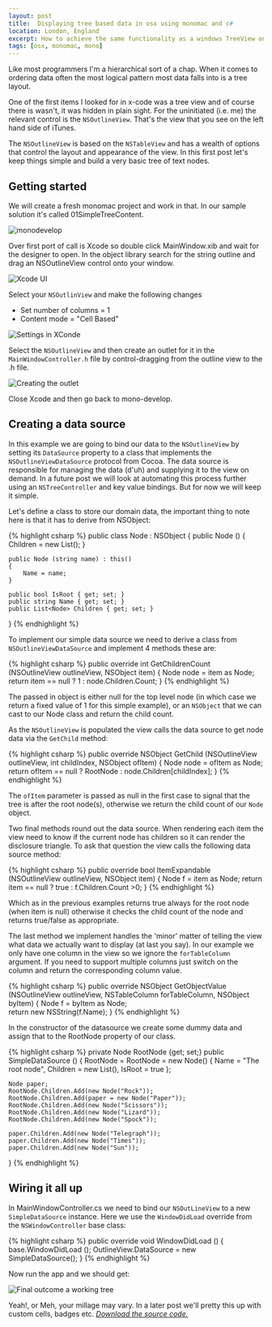 ```yaml
---
layout: post
title:  Displaying tree based data in osx using monomac and c#
location: London, England
excerpt: How to achieve the same functionality as a windows TreeView on a mac with Monomac
tags: [osx, monomac, mono]
---
```

 
Like most programmers I'm a hierarchical sort of a chap. When it comes to ordering data often the most logical pattern most data falls into is a tree layout.

One of the first items I looked for in x-code was a tree view and of course there is wasn't, it was hidden in plain sight. For the uninitiated (i.e. me) the relevant control is the `NSOutlineView`. That's the view that you see on the left hand side of iTunes.
 
The `NSOutlineView` is based on the `NSTableView` and has a wealth of  options that control the layout and appearance of the view. In this first post let's keep things simple and build a very basic tree of text nodes.

Getting started
---------------

We will create a fresh monomac project and work in that. In our sample solution it's called 01SimpleTreeContent.

<img src="../../images/2012-03-03-Displaying-tree-based-data-in-osx-using-monomac-and-csharp-Part-1/001.png" alt="monodevelop" class="screenShot" />

Over first port of call is Xcode so double click MainWindow.xib and wait for the designer to open. In the object library search for the string outline and drag an NSOutlineView control onto your window.

<img src="../../../images/2012-03-03-Displaying-tree-based-data-in-osx-using-monomac-and-csharp-Part-1/002.png" alt="Xcode UI" class="screenShot" />

Select your `NSOutlinView` and make the following changes

- Set number of columns = 1
- Content mode = "Cell Based"

<img src="../../images/2012-03-03-Displaying-tree-based-data-in-osx-using-monomac-and-csharp-Part-1/003.png" alt="Settings in XConde" class="screenShot" />

Select the `NSOutlineView` and then create an outlet for it in the `MainWindowController.h` file by control-dragging from the outline view to the .h file. 

<img src="../../images/2012-03-03-Displaying-tree-based-data-in-osx-using-monomac-and-csharp-Part-1/004.png" alt="Creating the outlet" class="screenShot" />

Close Xcode and then go back to mono-develop.

Creating a data source
----------------------

In this example we are going to bind our data to the `NSOutlineView` by setting its `DataSource` property to a class that implements the `NSOutlineViewDataSource` protocol from Cocoa. The data source is responsible for managing the data (d'uh) and supplying it to the view on demand. In a future post we will look at automating this  process further using an `NSTreeController` and key value bindings. But for now we will keep it simple.

Let's define a class to store our domain data, the important thing to note here is that it has to derive from NSObject:

{% highlight csharp %}
public class Node : NSObject
{
	public Node ()
	{
		Children = new List<Node>();
	}
		
	public Node (string name) : this()
	{
		Name = name;
	}
		
	public bool IsRoot { get; set; }
	public string Name { get; set; }
	public List<Node> Children { get; set; }	
}
{% endhighlight %}

To implement our simple data source we need to derive a class from `NSOutlineViewDataSource` and implement 4 methods these are:

{% highlight csharp %}
public override int GetChildrenCount (NSOutlineView outlineView, NSObject item)
{
	Node node =  item as Node;
	return item == null ? 1 : node.Children.Count;
}
{% endhighlight %}

The passed in object is either null for the top level node (in which case we return a fixed value of 1 for this simple example), or an `NSObject` that we can cast to our Node class and return the child count. 

As the `NSOutlineView` is populated the view calls the data source to get node data via the `GetChild` method:

{% highlight csharp %}
public override NSObject GetChild (NSOutlineView outlineView, int childIndex, NSObject ofItem)
{
	Node node = ofItem as Node;
	return ofItem == null ? RootNode : node.Children[childIndex];
}
{% endhighlight %}

The `ofItem` parameter is passed as null in the first case to signal that the tree is after the root node(s), otherwise we return the child count of our `Node` object. 

Two final methods round out the data source. When rendering each item the view need to know if the current node has children so it can render the disclosure triangle. To ask that question the view calls the following data source method:

{% highlight csharp %}
public override bool ItemExpandable (NSOutlineView outlineView, NSObject item)
{
	Node f = item as Node;
	return item == null ? true : f.Children.Count >0;
}
{% endhighlight %}

Which as in the previous examples returns true always for the root node (when item is null) otherwise it checks the child count of the node and returns true/false as appropriate.

The last method we implement handles the 'minor' matter of telling the view what data we actually want to display (at last you say). In our example we only have one column in the view so we ignore the `forTableColumn` argument. If you need to support multiple columns just switch on the column and return the corresponding column value.

{% highlight csharp %}
public override NSObject GetObjectValue (NSOutlineView outlineView, NSTableColumn forTableColumn, NSObject byItem)
{
		Node f = byItem as Node;	
		return new NSString(f.Name);
}
{% endhighlight %}

In the constructor of the datasource we create some dummy data and assign that to the RootNode property of our class. 

{% highlight csharp %}
private Node RootNode {get; set;}
public SimpleDataSource ()
{
	RootNode = RootNode = new Node()
	{
		Name = "The root node",
		Children = new List<Node>(),
		IsRoot = true
	};
	
	Node paper;
	RootNode.Children.Add(new Node("Rock"));
	RootNode.Children.Add(paper = new Node("Paper"));
	RootNode.Children.Add(new Node("Scissors"));
	RootNode.Children.Add(new Node("Lizard"));
	RootNode.Children.Add(new Node("Spock"));
	
	paper.Children.Add(new Node("Telegraph"));
	paper.Children.Add(new Node("Times"));
	paper.Children.Add(new Node("Sun"));	
}
{% endhighlight %}

Wiring it all up
----------------

In MainWindowController.cs we need to bind our `NSOutLineView` to a new `SimpleDataSource` instance. Here we use the `WindowDidLoad` override from the `NSWindowController` base class:

{% highlight csharp %}
public override void WindowDidLoad ()
{
	base.WindowDidLoad ();
	OutlineView.DataSource = new SimpleDataSource();
}
{% endhighlight %}

Now run the app and we should get:

<img src="../../images/2012-03-03-Displaying-tree-based-data-in-osx-using-monomac-and-csharp-Part-1/005.png" alt="Final outcome a working tree" class="screenShot" />

Yeah!, or Meh, your millage may vary. In a later post we'll pretty this up with custom cells, badges etc.  *[Download the source code.](/files/data/Sample001.zip)*

